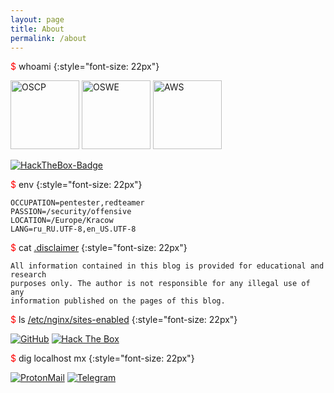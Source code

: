 ```yaml
---
layout: page
title: About
permalink: /about
---
```


<span style="color: red">$</span> whoami
{:style="font-size: 22px"}

<p align="left">
  <img src="/assets/images/about/oscp.png" width="110px" alt="OSCP" />
  <img src="/assets/images/about/osep.png" width="110px" alt="OSWE" />
  <img src="/assets/images/about/osep.png" width="110px" alt="AWS" />
</p>

[![HackTheBox-Badge](http://www.hackthebox.eu/badge/image/79754)](https://www.hackthebox.eu/home/users/profile/79754)

<span style="color: red">$</span> env
{:style="font-size: 22px"}

```
OCCUPATION=pentester,redteamer
PASSION=/security/offensive
LOCATION=/Europe/Kracow
LANG=ru_RU.UTF-8,en_US.UTF-8
```

<span style="color: red">$</span> cat <span style="text-decoration:underline">.disclaimer</span>
{:style="font-size: 22px"}

```
All information contained in this blog is provided for educational and research
purposes only. The author is not responsible for any illegal use of any 
information published on the pages of this blog.
```

<span style="color: red">$</span> ls <span style="text-decoration:underline">/etc/nginx/sites-enabled</span>
{:style="font-size: 22px"}

<p align="left">
  <a href="https://github.com/mr4ndr3w"><img src="https://img.shields.io/badge/-GitHub-white?style=for-the-badge" alt="GitHub" /></a>
  <a href="https://www.hackthebox.eu/profile/79754"><img src="https://img.shields.io/badge/-Hack%20The%20Box-9FEF00?style=for-the-badge" alt="Hack The Box" /></a>
</p>

<span style="color: red">$</span> dig localhost mx
{:style="font-size: 22px"}

<p align="left">
  <a href="mailto:shakhmut.andrew@gmail.com"><img src="https://img.shields.io/badge/-ProtonMail-8B89CC?style=for-the-badge&logo=ProtonMail&logoColor=white" alt="ProtonMail" /></a>
  <a href="https://t.me/mr_and_rew"><img src="https://img.shields.io/badge/-Telegram-white?style=for-the-badge&logo=Telegram" alt="Telegram" /></a>
</p>
